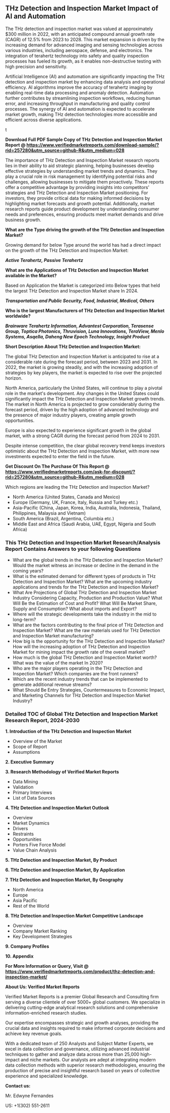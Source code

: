 <h2>THz Detection and Inspection Market Impact of AI and Automation</h2><p>The THz detection and inspection market was valued at approximately $300 million in 2022, with an anticipated compound annual growth rate (CAGR) of 12.5% from 2023 to 2028. This market expansion is driven by the increasing demand for advanced imaging and sensing technologies across various industries, including aerospace, defense, and electronics. The integration of terahertz technology into safety and quality inspection processes has fueled its growth, as it enables non-destructive testing with high precision and sensitivity.</p><p>Artificial Intelligence (AI) and automation are significantly impacting the THz detection and inspection market by enhancing data analysis and operational efficiency. AI algorithms improve the accuracy of terahertz imaging by enabling real-time data processing and anomaly detection. Automation further contributes by streamlining inspection workflows, reducing human error, and increasing throughput in manufacturing and quality control processes. The synergy of AI and automation is expected to accelerate market growth, making THz detection technologies more accessible and efficient across diverse applications.</p>t</p><p id="" class=""><strong>Download Full PDF Sample Copy of THz Detection and Inspection Market Report @ <a href="https://www.verifiedmarketreports.com/download-sample/?rid=257280&utm_source=github-R&utm_medium=028" target="_blank">https://www.verifiedmarketreports.com/download-sample/?rid=257280&utm_source=github-R&utm_medium=028</a></strong></p><p>The importance of&nbsp;THz Detection and Inspection Market research reports lies in their ability to aid strategic planning, helping businesses develop effective strategies by understanding market trends and dynamics. They play a crucial role in risk management by identifying potential risks and challenges, allowing businesses to mitigate them proactively. These reports offer a competitive advantage by providing insights into competitors' strategies and THz Detection and Inspection Market positioning. For investors, they provide critical data for making informed decisions by highlighting market forecasts and growth potential. Additionally, market research reports guide product development by understanding consumer needs and preferences, ensuring products meet market demands and drive business growth.</p><p><strong>What are the&nbsp;Type driving the growth of the THz Detection and Inspection Market?</strong></p><p id="" class="">Growing demand for below Type around the world has had a direct impact on the growth of the THz Detection and Inspection Market:</p><em><strong>Active Terahertz, Passive Terahertz</strong></em></p><strong>What are the&nbsp;Applications&nbsp;of THz Detection and Inspection Market available in the Market?</strong></p><p id="" class="">Based on Application the Market is categorized into Below types that held the largest THz Detection and Inspection Market share In 2024.</p><em><strong>Transportation and Public Security, Food, Industrial, Medical, Others</strong></em></p><strong>Who is the largest Manufacturers of THz Detection and Inspection Market worldwide?</strong></p><p><em><strong>Brainware Terahertz Information, Advantest Corporation, Terasense Group, Toptica Photonics, Thruvision, Luna Innovations, TeraView, Menlo Systems, Asqella, Daheng New Epoch Technology, Insight Product</strong></em></p><p id="" class=""><strong>Short Description About THz Detection and Inspection Market:</strong></p><p>The global THz Detection and Inspection Market is anticipated to rise at a considerable rate during the forecast period, between 2023 and 2031. In 2022, the market is growing steadily, and with the increasing adoption of strategies by key players, the market is expected to rise over the projected horizon.</p><p>North America, particularly the United States, will continue to play a pivotal role in the market's development. Any changes in the United States could significantly impact the THz Detection and Inspection Market growth trends. The market in North America is projected to grow considerably during the forecast period, driven by the high adoption of advanced technology and the presence of major industry players, creating ample growth opportunities.</p><p>Europe is also expected to experience significant growth in the global market, with a strong CAGR during the forecast period from 2024 to 2031.</p><p>Despite intense competition, the clear global recovery trend keeps investors optimistic about the THz Detection and Inspection Market, with more new investments expected to enter the field in the future.</p><p id="" class=""><strong>Get Discount On The Purchase Of This Report @ <a href="https://www.verifiedmarketreports.com/ask-for-discount/?rid=257280&utm_source=github-R&utm_medium=028" target="_blank">https://www.verifiedmarketreports.com/ask-for-discount/?rid=257280&utm_source=github-R&utm_medium=028</a></strong></p>Which regions are leading the THz Detection and Inspection Market?</p><ul><li>North America (United States, Canada and Mexico)</li><li>Europe (Germany, UK, France, Italy, Russia and Turkey etc.)</li><li>Asia-Pacific (China, Japan, Korea, India, Australia, Indonesia, Thailand, Philippines, Malaysia and Vietnam)</li><li>South America (Brazil, Argentina, Columbia etc.)</li><li>Middle East and Africa (Saudi Arabia, UAE, Egypt, Nigeria and South Africa)</li></ul><h3 id="" class="">This THz Detection and Inspection Market Research/Analysis Report Contains Answers to your following Questions</h3><ul><li>What are the global trends in the THz Detection and Inspection Market? Would the market witness an increase or decline in the demand in the coming years?</li><li>What is the estimated demand for different types of products in THz Detection and Inspection Market? What are the upcoming industry applications and trends for the THz Detection and Inspection Market?</li><li>What Are Projections of Global THz Detection and Inspection Market Industry Considering Capacity, Production and Production Value? What Will Be the Estimation of Cost and Profit? What Will Be Market Share, Supply and Consumption? What about imports and Export?</li><li>Where will the strategic developments take the industry in the mid to long-term?</li><li>What are the factors contributing to the final price of THz Detection and Inspection Market? What are the raw materials used for THz Detection and Inspection Market manufacturing?</li><li>How big is the opportunity for the THz Detection and Inspection Market? How will the increasing adoption of THz Detection and Inspection Market for mining impact the growth rate of the overall market?</li><li>How much is the global THz Detection and Inspection Market worth? What was the value of the market In 2020?</li><li>Who are the major players operating in the THz Detection and Inspection Market? Which companies are the front runners?</li><li>Which are the recent industry trends that can be implemented to generate additional revenue streams?</li><li>What Should Be Entry Strategies, Countermeasures to Economic Impact, and Marketing Channels for THz Detection and Inspection Market Industry?</li></ul><h3 id="" class="">Detailed TOC of Global THz Detection and Inspection Market Research Report, 2024-2030</h3><p id="" class=""><strong>1. Introduction of the THz Detection and Inspection Market</strong></p><ul><li>Overview of the Market</li><li>Scope of Report</li><li>Assumptions</li></ul><p id="" class=""><strong>2. Executive Summary</strong></p><p id="" class=""><strong>3. Research Methodology of Verified Market Reports</strong></p><ul><li>Data Mining</li><li>Validation</li><li>Primary Interviews</li><li>List of Data Sources</li></ul><p id="" class=""><strong>4. THz Detection and Inspection Market Outlook</strong></p><ul><li>Overview</li><li>Market Dynamics</li><li>Drivers</li><li>Restraints</li><li>Opportunities</li><li>Porters Five Force Model</li><li>Value Chain Analysis</li></ul><p id="" class=""><strong>5. THz Detection and Inspection Market, By Product</strong></p><p id="" class=""><strong>6. THz Detection and Inspection Market, By Application</strong></p><p id="" class=""><strong>7. THz Detection and Inspection Market, By Geography</strong></p><ul><li>North America</li><li>Europe</li><li>Asia Pacific</li><li>Rest of the World</li></ul><p id="" class=""><strong>8. THz Detection and Inspection Market Competitive Landscape</strong></p><ul><li>Overview</li><li>Company Market Ranking</li><li>Key Development Strategies</li></ul><p id="" class=""><strong>9. Company Profiles</strong></p><p id="" class=""><strong>10. Appendix</strong></p><p id="" class=""><strong>For More Information or Query, Visit @ <a href="https://www.verifiedmarketreports.com/product/thz-detection-and-inspection-market/" target="_blank">https://www.verifiedmarketreports.com/product/thz-detection-and-inspection-market/</a></strong></p><p id="" class=""><strong>About Us: Verified Market Reports</strong></p><p id="" class="">Verified Market Reports is a premier Global Research and Consulting firm serving a diverse clientele of over 5000+ global customers. We specialize in delivering cutting-edge analytical research solutions and comprehensive information-enriched research studies.</p><p id="" class="">Our expertise encompasses strategic and growth analyses, providing the crucial data and insights required to make informed corporate decisions and achieve key revenue goals.</p><p id="" class="">With a dedicated team of 250 Analysts and Subject Matter Experts, we excel in data collection and governance, utilizing advanced industrial techniques to gather and analyze data across more than 25,000 high-impact and niche markets. Our analysts are adept at integrating modern data collection methods with superior research methodologies, ensuring the production of precise and insightful research based on years of collective experience and specialized knowledge.</p><p id="" class=""><strong>Contact us:</strong></p><p id="" class="">Mr. Edwyne Fernandes</p><p id="" class="">US: +1(302) 551-2611</p>